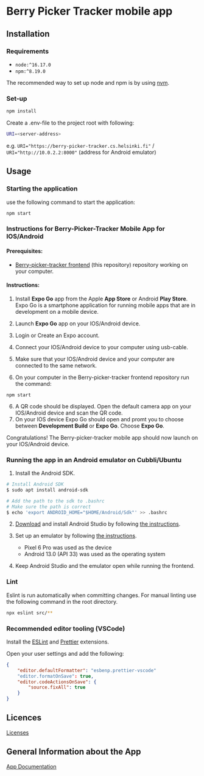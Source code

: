 # Berry Picker Tracker mobile app

## Installation

### Requirements

- `node:^16.17.0`
- `npm:^8.19.0`

The recommended way to set up node and npm is by using [nvm](https://github.com/nvm-sh/nvm).

### Set-up

```bash
npm install
```

Create a .env-file to the project root with following:

```bash
URI=<server-address>
```

e.g. `URI="https://berry-picker-tracker.cs.helsinki.fi"` / `URI="http://10.0.2.2:8000"` (address for Android emulator)

## Usage

### Starting the application

use the following command to start the application:

```bash
npm start
```

### Instructions for Berry-Picker-Tracker Mobile App for IOS/Android

#### Prerequisites:

- [Berry-picker-tracker frontend](https://github.com/marjanpoimijat/berry-picker-tracker) (this repository) repository working on your computer.

#### Instructions:

1. Install <strong>Expo Go</strong> app from the Apple <strong>App Store</strong> or Android <strong>Play Store</strong>. Expo Go is a smartphone application for running mobile apps that are in development on a mobile device.
2. Launch <strong>Expo Go</strong> app on your IOS/Android device.
3. Login or Create an Expo account.

4. Connect your IOS/Android device to your computer using usb-cable.
5. Make sure that your IOS/Android device and your computer are connected to the same network.
6. On your computer in the Berry-picker-tracker frontend repository run the command:

```
npm start
```

6. A QR code should be displayed. Open the default camera app on your IOS/Android device and scan the QR code.
7. On your IOS device Expo Go should open and promt you to choose between <strong>Development Build</strong> or <strong>Expo Go</strong>. Choose <strong>Expo Go</strong>.

Congratulations! The Berry-picker-tracker mobile app should now launch on your IOS/Android device.

### Running the app in an Android emulator on Cubbli/Ubuntu

1. Install the Android SDK.

```bash
# Install Android SDK
$ sudo apt install android-sdk

# Add the path to the sdk to .bashrc
# Make sure the path is correct
$ echo 'export ANDROID_HOME="$HOME/Android/Sdk"' >> .bashrc
```

2. [Download]() and install Android Studio by following [the instructions](https://developer.android.com/studio/install#linux).

3. Set up an emulator by following [the instructions](https://docs.expo.dev/workflow/android-studio-emulator).

   - Pixel 6 Pro was used as the device
   - Android 13.0 (API 33) was used as the operating system

4. Keep Android Studio and the emulator open while running the frontend.

### Lint

Eslint is run automatically when committing changes. For manual linting use the following command in the root directory.

```bash
npx eslint src/**
```

### Recommended editor tooling (VSCode)

Install the [ESLint](https://marketplace.visualstudio.com/items?itemName=dbaeumer.vscode-eslint) and [Prettier](https://marketplace.visualstudio.com/items?itemName=esbenp.prettier-vscode) extensions.

Open your user settings and add the following:

```json
{
	"editor.defaultFormatter": "esbenp.prettier-vscode"
	"editor.formatOnSave": true,
	"editor.codeActionsOnSave": {
		"source.fixAll": true
	}
}
```

## Licences

[Licenses](https://github.com/marjanpoimijat/berry-picker-tracker/tree/main/licenses)

## General Information about the App

[App Documentation](https://github.com/marjanpoimijat/berry-picker-tracker-docs/blob/main/README.md)
